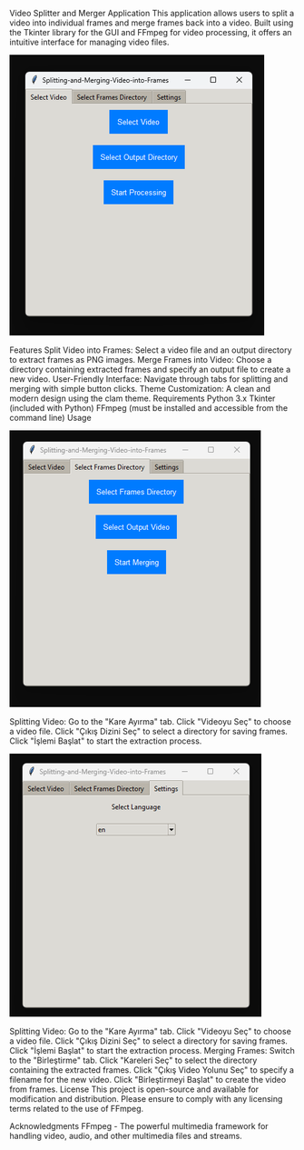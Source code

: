 Video Splitter and Merger Application
This application allows users to split a video into individual frames and merge frames back into a video. Built using the Tkinter library for the GUI and FFmpeg for video processing, it offers an intuitive interface for managing video files.


![Splitting and Merging Video into Frames](https://github.com/numanacaronline/Splitting-and-Merging-Video-into-Frames/blob/main/1.png)

Features
Split Video into Frames: Select a video file and an output directory to extract frames as PNG images.
Merge Frames into Video: Choose a directory containing extracted frames and specify an output file to create a new video.
User-Friendly Interface: Navigate through tabs for splitting and merging with simple button clicks.
Theme Customization: A clean and modern design using the clam theme.
Requirements
Python 3.x
Tkinter (included with Python)
FFmpeg (must be installed and accessible from the command line)
Usage

![Splitting and Merging Video into Frames](https://github.com/numanacaronline/Splitting-and-Merging-Video-into-Frames/blob/main/2.png)

Splitting Video:
Go to the "Kare Ayırma" tab.
Click "Videoyu Seç" to choose a video file.
Click "Çıkış Dizini Seç" to select a directory for saving frames.
Click "İşlemi Başlat" to start the extraction process.

![Splitting and Merging Video into Frames](https://github.com/numanacaronline/Splitting-and-Merging-Video-into-Frames/blob/main/3.png)


Splitting Video:
Go to the "Kare Ayırma" tab.
Click "Videoyu Seç" to choose a video file.
Click "Çıkış Dizini Seç" to select a directory for saving frames.
Click "İşlemi Başlat" to start the extraction process.
Merging Frames:
Switch to the "Birleştirme" tab.
Click "Kareleri Seç" to select the directory containing the extracted frames.
Click "Çıkış Video Yolunu Seç" to specify a filename for the new video.
Click "Birleştirmeyi Başlat" to create the video from frames.
License
This project is open-source and available for modification and distribution. Please ensure to comply with any licensing terms related to the use of FFmpeg.

Acknowledgments
FFmpeg - The powerful multimedia framework for handling video, audio, and other multimedia files and streams.
